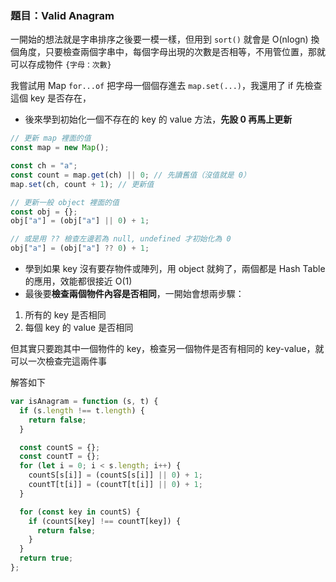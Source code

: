 ### 題目：Valid Anagram

一開始的想法就是字串排序之後要一模一樣，但用到 `sort()` 就會是 O(nlogn)
換個角度，只要檢查兩個字串中，每個字母出現的次數是否相等，不用管位置，那就可以存成物件 `{字母：次數}`

我嘗試用 Map `for...of` 把字母一個個存進去 `map.set(...)`，我還用了 if 先檢查這個 key 是否存在，

- 後來學到初始化一個不存在的 key 的 value 方法，**先設 0 再馬上更新**

```javascript
// 更新 map 裡面的值
const map = new Map();

const ch = "a";
const count = map.get(ch) || 0; // 先讀舊值（沒值就是 0）
map.set(ch, count + 1); // 更新值

// 更新一般 object 裡面的值
const obj = {};
obj["a"] = (obj["a"] || 0) + 1;

// 或是用 ?? 檢查左邊若為 null, undefined 才初始化為 0
obj["a"] = (obj["a"] ?? 0) + 1;
```

- 學到如果 key 沒有要存物件或陣列，用 object 就夠了，兩個都是 Hash Table 的應用，效能都很接近 O(1)
- 最後要**檢查兩個物件內容是否相同**，一開始會想兩步驟：

1. 所有的 key 是否相同
2. 每個 key 的 value 是否相同

但其實只要跑其中一個物件的 key，檢查另一個物件是否有相同的 key-value，就可以一次檢查完這兩件事

解答如下

```javascript
var isAnagram = function (s, t) {
  if (s.length !== t.length) {
    return false;
  }

  const countS = {};
  const countT = {};
  for (let i = 0; i < s.length; i++) {
    countS[s[i]] = (countS[s[i]] || 0) + 1;
    countT[t[i]] = (countT[t[i]] || 0) + 1;
  }

  for (const key in countS) {
    if (countS[key] !== countT[key]) {
      return false;
    }
  }
  return true;
};
```
